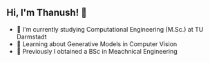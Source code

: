 ## Hi, I'm Thanush! 👋

- 🔭 I'm currently studying Computational Engineering (M.Sc.) at TU Darmstadt
- 🌱 Learning about Generative Models in Computer Vision
- 🧠 Previously I obtained a BSc in Meachnical Engineering

<!--
**Apfelirne5/Apfelirne5** is a ✨ _special_ ✨ repository because its `README.md` (this file) appears on your GitHub profile.

Here are some ideas to get you started:

- 🔭 I'm currntly studying Computational Engineerin at TU Darmstadt
- 🌱 I’m currently learning about Generative Models in Computer Vision
- 👯 I’m looking to collaborate on ...
- 🤔 I’m looking for help with ...
- 💬 Ask me about ...
- 📫 How to reach me: ...
- 😄 Pronouns: ...
- ⚡ Fun fact: ...
-->
